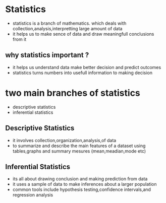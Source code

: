 # Statistics

- statistics is a branch of mathematics. which deals with collection,analysis,interpretting  large amount of data
- it helps us to make sence of data and draw meaningfull conclusions from it

## why statistics important ?

- it helps us understand data make better decision and predict outcomes
- statistics turns numbers into usefull information to making decision

# two main branches of statistics 

- descriptive statistics
- inferential statistics

## Descriptive Statistics

- it involves collection,organization,analysis,of data
- to summarize and describe the main features of a dataset using tables,graphs and summary mesures (mean,meadian,mode etc)

## Inferential Statistics

- its all about drawing conclusion and making prediction from data
- it uses a sample of data to make inferences about a larger population
- common tools include hypothesis testing,confidence intervals,and regression analysis